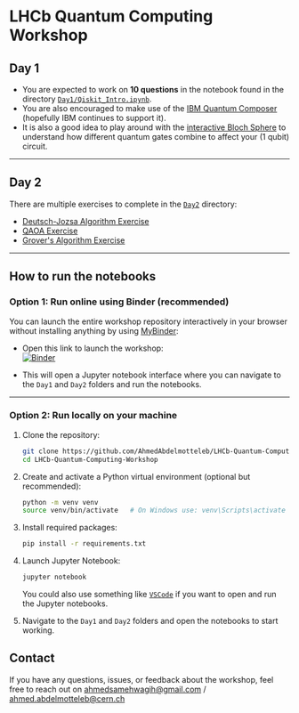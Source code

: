 # LHCb Quantum Computing Workshop

## Day 1

- You are expected to work on **10 questions** in the notebook found in the directory [`Day1/Qiskit_Intro.ipynb`](./Day1/Qiskit_Intro.ipynb).
- You are also encouraged to make use of the [IBM Quantum Composer](https://quantum.ibm.com/composer) (hopefully IBM continues to support it).
- It is also a good idea to play around with the [interactive Bloch Sphere](https://javafxpert.github.io/grok-bloch/) to understand how different quantum gates combine to affect your (1 qubit) circuit.

---

## Day 2

There are multiple exercises to complete in the [`Day2`](./Day2) directory:

- [Deutsch-Jozsa Algorithm Exercise](./Day2/Deutsch_Jozsa.ipynb)  
- [QAOA Exercise](./Day2/QAOA.ipynb)  
- [Grover's Algorithm Exercise](./Day2/Grover.ipynb)  

---

## How to run the notebooks

### Option 1: Run online using **Binder** (recommended)

You can launch the entire workshop repository interactively in your browser without installing anything by using [MyBinder](https://mybinder.org/):

- Open this link to launch the workshop:  
  [![Binder](https://mybinder.org/badge_logo.svg)](https://mybinder.org/v2/gh/AhmedAbdelmotteleb/LHCb-Quantum-Computing-Workshop/HEAD)

- This will open a Jupyter notebook interface where you can navigate to the `Day1` and `Day2` folders and run the notebooks.

---

### Option 2: Run locally on your machine

1. Clone the repository:

   ```bash
   git clone https://github.com/AhmedAbdelmotteleb/LHCb-Quantum-Computing-Workshop.git
   cd LHCb-Quantum-Computing-Workshop
   ```
2. Create and activate a Python virtual environment (optional but recommended):

    ```bash
    python -m venv venv
    source venv/bin/activate   # On Windows use: venv\Scripts\activate
    ```

3. Install required packages:
   
    ```bash
    pip install -r requirements.txt
    ```

4. Launch Jupyter Notebook:

    ```bash
    jupyter notebook
    ```
    You could also use something like [`VSCode`](https://code.visualstudio.com/) if you want to open and run the Jupyter notebooks.

5. Navigate to the `Day1` and `Day2` folders and open the notebooks to start working.


## Contact

If you have any questions, issues, or feedback about the workshop, feel free to reach out on ahmedsamehwagih@gmail.com / ahmed.abdelmotteleb@cern.ch
